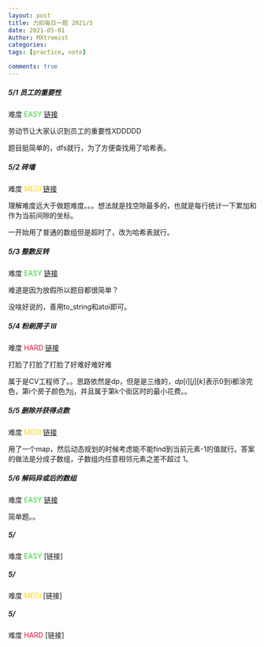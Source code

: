 ```yaml
---
layout: post
title: 力扣每日一题 2021/5
date: 2021-05-01
Author: MXtremist
categories: 
tags: [practice, note]

comments: true
--- 
```


<!-- more -->



##### 5/1 员工的重要性

难度 <font color="Limegreen">EASY</font>	[链接](https://leetcode-cn.com/problems/employee-importance/) 

劳动节让大家认识到员工的重要性XDDDDD

题目挺简单的，dfs就行，为了方便查找用了哈希表。



##### 5/2 砖墙

难度 <font color="Gold">MEDI</font>	[链接](https://leetcode-cn.com/problems/brick-wall/)

理解难度远大于做题难度。。。想法就是找空隙最多的，也就是每行统计一下累加和作为当前间隙的坐标。

一开始用了普通的数组但是超时了，改为哈希表就行。



##### 5/3 整数反转

难度 <font color="Limegreen">EASY</font>	[链接](https://leetcode-cn.com/problems/reverse-integer/)

难道是因为放假所以题目都很简单？

没啥好说的，善用to_string和atoi即可。



##### 5/4 粉刷房子 III

难度 <font color="Crimson">HARD</font>	[链接](https://leetcode-cn.com/problems/paint-house-iii/)

打脸了打脸了打脸了好难好难好难

属于是CV工程师了。。思路依然是dp，但是是三维的，$dp[i][j][k]$表示0到i都涂完色，第i个房子颜色为j，并且属于第k个街区时的最小花费。。



##### 5/5 删除并获得点数

难度 <font color="Gold">MEDI</font>	[链接](https://leetcode-cn.com/problems/delete-and-earn/)

用了一个map，然后动态规划的时候考虑能不能find到当前元素-1的值就行。答案的做法是分成子数组，子数组内任意相邻元素之差不超过 1。



##### 5/6 解码异或后的数组

难度 <font color="Limegreen">EASY</font>	[链接](https://leetcode-cn.com/problems/decode-xored-array/)

简单题。。



##### 5/ 

难度 <font color="Limegreen">EASY</font>	[链接]

##### 5/ 

难度 <font color="Gold">MEDI</font>	[链接]

##### 5/ 

难度 <font color="Crimson">HARD</font>	[链接]